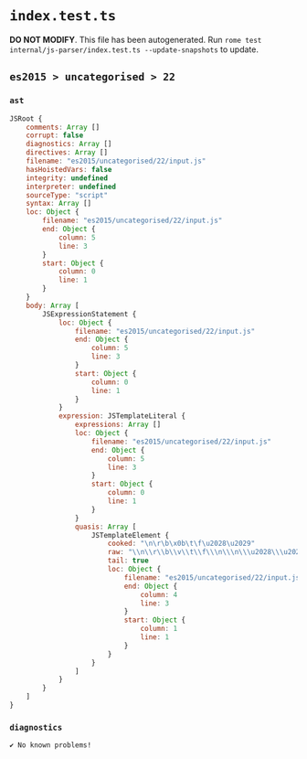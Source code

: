 # `index.test.ts`

**DO NOT MODIFY**. This file has been autogenerated. Run `rome test internal/js-parser/index.test.ts --update-snapshots` to update.

## `es2015 > uncategorised > 22`

### `ast`

```javascript
JSRoot {
	comments: Array []
	corrupt: false
	diagnostics: Array []
	directives: Array []
	filename: "es2015/uncategorised/22/input.js"
	hasHoistedVars: false
	integrity: undefined
	interpreter: undefined
	sourceType: "script"
	syntax: Array []
	loc: Object {
		filename: "es2015/uncategorised/22/input.js"
		end: Object {
			column: 5
			line: 3
		}
		start: Object {
			column: 0
			line: 1
		}
	}
	body: Array [
		JSExpressionStatement {
			loc: Object {
				filename: "es2015/uncategorised/22/input.js"
				end: Object {
					column: 5
					line: 3
				}
				start: Object {
					column: 0
					line: 1
				}
			}
			expression: JSTemplateLiteral {
				expressions: Array []
				loc: Object {
					filename: "es2015/uncategorised/22/input.js"
					end: Object {
						column: 5
						line: 3
					}
					start: Object {
						column: 0
						line: 1
					}
				}
				quasis: Array [
					JSTemplateElement {
						cooked: "\n\r\b\x0b\t\f\u2028\u2029"
						raw: "\\n\\r\\b\\v\\t\\f\\\n\\\n\\\u2028\\\u2029"
						tail: true
						loc: Object {
							filename: "es2015/uncategorised/22/input.js"
							end: Object {
								column: 4
								line: 3
							}
							start: Object {
								column: 1
								line: 1
							}
						}
					}
				]
			}
		}
	]
}
```

### `diagnostics`

```
✔ No known problems!

```
